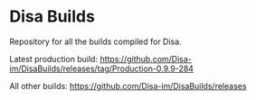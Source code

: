 # Disa Builds

Repository for all the builds compiled for Disa.

Latest production build: https://github.com/Disa-im/DisaBuilds/releases/tag/Production-0.9.9-284

All other builds: https://github.com/Disa-im/DisaBuilds/releases
